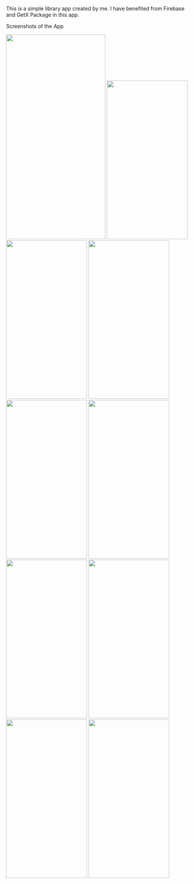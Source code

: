 
This is a simple library app created by me. I have benefited from Firebase and GetX Package in this app.

Screenshots of the App



<img src="https://user-images.githubusercontent.com/61358759/116042505-28289780-a677-11eb-8b7a-7aa6ae84851b.jpg" width = "270" height = "555">
<img src="https://user-images.githubusercontent.com/61358759/116042101-b3edf400-a676-11eb-87dc-98555e15aa75.jpg" width = "220" height = "430">
<img src="https://user-images.githubusercontent.com/61358759/116042113-b94b3e80-a676-11eb-8585-9da6a7e7ca48.jpg" width = "220" height = "430">
<img src="https://user-images.githubusercontent.com/61358759/116042152-c23c1000-a676-11eb-876d-913a1be187ff.jpg" width = "220" height = "430">
<img src="https://user-images.githubusercontent.com/61358759/116042140-c0724c80-a676-11eb-8a77-c87b92eeb7c5.jpg" width = "220" height = "430">
<img src="https://user-images.githubusercontent.com/61358759/116042143-c10ae300-a676-11eb-81f9-e5b90097a584.jpg" width = "220" height = "430">
<img src="https://user-images.githubusercontent.com/61358759/116042139-bfd9b600-a676-11eb-8358-9fe1969de847.jpg" width = "220" height = "430">
<img src="https://user-images.githubusercontent.com/61358759/116042146-c1a37980-a676-11eb-8c92-9443b72af83c.jpg" width = "220" height = "430">
<img src="https://user-images.githubusercontent.com/61358759/116042150-c23c1000-a676-11eb-98e3-f4c2e5bc23f7.jpg" width = "220" height = "430">
<img src="https://user-images.githubusercontent.com/61358759/116042136-bfd9b600-a676-11eb-95b6-b53cd7b94014.jpg" width = "220" height = "430">
